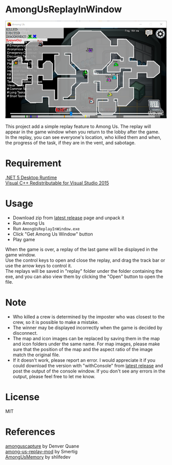 # AmongUsReplayInWindow
![screenshot](https://github.com/sawa90/AmongUsReplayInWindow/blob/images/scrnshot2.png)

This project add a simple replay feature to Among Us. The replay will appear in the game window when you return to the lobby after the game.  
In the replay, you can see everyone's location, who killed them and when, the progress of the task, if they are in the vent, and sabotage.  

# Requirement
[.NET 5 Desktop Runtime](https://dotnet.microsoft.com/download/dotnet/5.0)  
[Visual C++ Redistributable for Visual Studio 2015](https://www.microsoft.com/en-us/download/details.aspx?id=48145)  
# Usage
- Download zip from [latest release](https://github.com/sawa90/AmongUsReplayInWindow/releases/latest) page and unpack it
- Run Among Us
- Run `AmongUsReplayInWindow.exe`
- Click "Get Among Us Window" button
- Play game

When the game is over, a replay of the last game will be displayed in the game window.  
Use the control keys to open and close the replay, and drag the track bar or use the arrow keys to control it.  
The replays will be saved in "replay" folder under the folder containing the exe, and you can also view them by clicking the "Open" button to open the file.  

# Note
- Who killed a crew is determined by the imposter who was closest to the crew, so it is possible to make a mistake.
- The winner may be displayed incorrectly when the game is decided by disconnect.
- The map and icon images can be replaced by saving them in the map and icon folders under the same name. For map images, please make sure that the position of the map and the aspect ratio of the image match the original file.
- If it doesn't work, please report an error. I would appreciate it if you could download the version with "withConsole" from [latest release](https://github.com/sawa90/AmongUsReplayInWindow/releases/latest) and post the output of the console window. If you don't see any errors in the output, please feel free to let me know.

# License
MIT  

# References
[amonguscapture](https://github.com/automuteus/amonguscapture) by Denver Quane  
[among-us-replay-mod](https://github.com/Smertig/among-us-replay-mod) by Smertig  
[AmongUsMemory](https://github.com/shlifedev/AmongUsMemory) by shlifedev  

